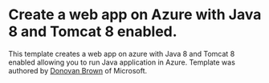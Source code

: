 # Create a web app on Azure with Java 8 and Tomcat 8 enabled.
This template creates a web app on azure with Java 8 and Tomcat 8 enabled allowing you to run Java application in Azure.  Template was authored by [Donovan Brown](http://twitter.com/DonovanBrown) of Microsoft. 